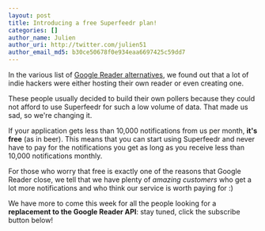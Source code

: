```yaml
---
layout: post
title: Introducing a free Superfeedr plan!
categories: []
author_name: Julien
author_uri: http://twitter.com/julien51
author_email_md5: b30ce50678f0e934eaa6697425c59dd7
---
```


In the various list of [Google Reader alternatives](http://blog.superfeedr.com/state-of-readers/), we found out that a lot of indie hackers were either hosting their own reader or even creating one.

These people usually decided to build their own pollers because they could not afford to use Superfeedr for such a low volume of data.
That made us sad, so we're changing it.

If your application gets less than 10,000 notifications from us per month, **it's free** (as in beer). This means that you can start using Superfeedr and never have to pay for the notifications you get as long as you receive less than 10,000 notifications monthly. 

For those who worry that free is exactly one of the reasons that Google Reader close, we tell that we have plenty of *amazing customers* who get a lot more notifications and who think our service is worth paying for :)

We have more to come this week for all the people looking for a **replacement to the Google Reader API**: stay tuned, click the subscribe button below!







